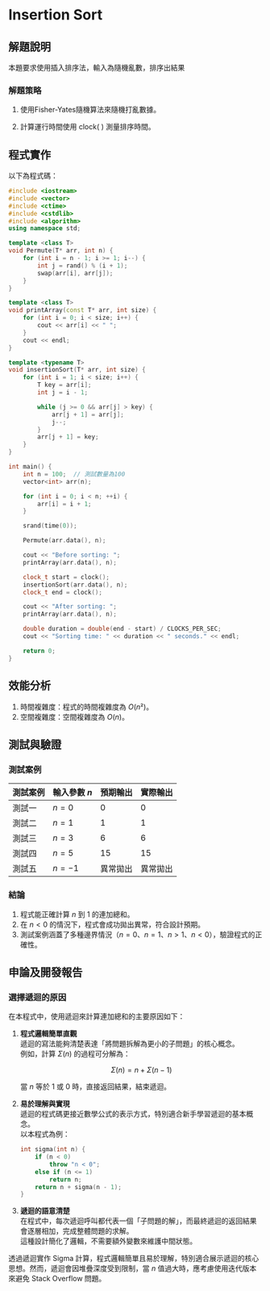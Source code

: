 # Insertion Sort

## 解題說明

本題要求使用插入排序法，輸入為隨機亂數，排序出結果

### 解題策略

1. 使用Fisher-Yates隨機算法來隨機打亂數據。

2. 計算運行時間使用 clock( ) 測量排序時間。

## 程式實作

以下為程式碼：

```cpp
#include <iostream>
#include <vector>
#include <ctime>
#include <cstdlib>
#include <algorithm>
using namespace std;

template <class T>
void Permute(T* arr, int n) {
    for (int i = n - 1; i >= 1; i--) {
        int j = rand() % (i + 1);
        swap(arr[i], arr[j]);
    }
}

template <class T>
void printArray(const T* arr, int size) {
    for (int i = 0; i < size; i++) {
        cout << arr[i] << " ";
    }
    cout << endl;
}

template <typename T>
void insertionSort(T* arr, int size) {
    for (int i = 1; i < size; i++) {
        T key = arr[i];
        int j = i - 1;

        while (j >= 0 && arr[j] > key) {
            arr[j + 1] = arr[j];
            j--;
        }
        arr[j + 1] = key;
    }
}

int main() {
    int n = 100;  // 測試數量為100
    vector<int> arr(n);

    for (int i = 0; i < n; ++i) {
        arr[i] = i + 1;
    }

    srand(time(0));

    Permute(arr.data(), n);

    cout << "Before sorting: ";
    printArray(arr.data(), n);

    clock_t start = clock();
    insertionSort(arr.data(), n);
    clock_t end = clock();

    cout << "After sorting: ";
    printArray(arr.data(), n);

    double duration = double(end - start) / CLOCKS_PER_SEC;
    cout << "Sorting time: " << duration << " seconds." << endl;

    return 0;
}
```

## 效能分析

1. 時間複雜度：程式的時間複雜度為 $O(n²)$。
2. 空間複雜度：空間複雜度為 $O(n)$。

## 測試與驗證

### 測試案例

| 測試案例 | 輸入參數 $n$ | 預期輸出 | 實際輸出 |
|----------|--------------|----------|----------|
| 測試一   | $n = 0$      | 0        | 0        |
| 測試二   | $n = 1$      | 1        | 1        |
| 測試三   | $n = 3$      | 6        | 6        |
| 測試四   | $n = 5$      | 15       | 15       |
| 測試五   | $n = -1$     | 異常拋出 | 異常拋出 |

### 結論

1. 程式能正確計算 $n$ 到 $1$ 的連加總和。  
2. 在 $n < 0$ 的情況下，程式會成功拋出異常，符合設計預期。  
3. 測試案例涵蓋了多種邊界情況（$n = 0$、$n = 1$、$n > 1$、$n < 0$），驗證程式的正確性。

## 申論及開發報告

### 選擇遞迴的原因

在本程式中，使用遞迴來計算連加總和的主要原因如下：

1. **程式邏輯簡單直觀**  
   遞迴的寫法能夠清楚表達「將問題拆解為更小的子問題」的核心概念。  
   例如，計算 $\Sigma(n)$ 的過程可分解為：  

   $$
   \Sigma(n) = n + \Sigma(n-1)
   $$

   當 $n$ 等於 1 或 0 時，直接返回結果，結束遞迴。

2. **易於理解與實現**  
   遞迴的程式碼更接近數學公式的表示方式，特別適合新手學習遞迴的基本概念。  
   以本程式為例：  

   ```cpp
   int sigma(int n) {
       if (n < 0)
           throw "n < 0";
       else if (n <= 1)
           return n;
       return n + sigma(n - 1);
   }
   ```

3. **遞迴的語意清楚**  
   在程式中，每次遞迴呼叫都代表一個「子問題的解」，而最終遞迴的返回結果會逐層相加，完成整體問題的求解。  
   這種設計簡化了邏輯，不需要額外變數來維護中間狀態。

透過遞迴實作 Sigma 計算，程式邏輯簡單且易於理解，特別適合展示遞迴的核心思想。然而，遞迴會因堆疊深度受到限制，當 $n$ 值過大時，應考慮使用迭代版本來避免 Stack Overflow 問題。
